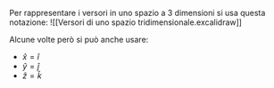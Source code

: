 Per rappresentare i versori in uno spazio a 3 dimensioni si usa questa notazione:
![[Versori di uno spazio tridimensionale.excalidraw]]

Alcune volte però si può anche usare:
- $\hat{x}=\hat{i}$
- $\hat{y}=\hat{j}$
- $\hat{z}=\hat{k}$